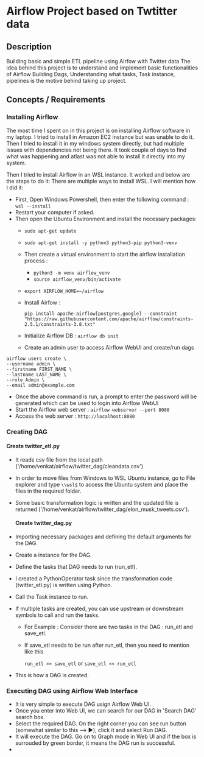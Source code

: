 # Airflow Project based on Twtitter data

## Description
 Building basic and simple ETL pipeline using Airfow with Twitter data
The idea behind this project is to understand and implement basic functionalities of Airflow
Building Dags, Understanding what tasks, Task instance, pipelines is the motive behind taking up project.

## Concepts / Requirements

### Installing Airflow

The most time I spent on in this project is on installing Airflow software in my laptop. I tried to install in Amazon EC2 instance but was unable to do it.
Then I tried to install it in my windows system directly, but had multiple issues with dependencies not being there. It took couple of days to find what was happening and atlast was not able to install it directly into my system. 

Then I tried to install Airflow in an WSL instance. It worked and below are the steps to do it:
There are multiple ways to install WSL. I will mention how I did it:
 * First, Open Windows Powershell, then enter the following command  :  ``` wsl --install ```
 * Restart your computer if asked.
 * Then open the Ubuntu Environment and install the necessary packages:
    * ``` sudo apt-get update ```
    * ``` sudo apt-get install -y python3 python3-pip python3-venv ```
    * Then create a virtual environment to start the airflow installation process :
       * ``` python3 -m venv airflow_venv ```
       * ``` source airflow_venv/bin/activate ```
    * ``` export AIRFLOW_HOME=~/airflow ```
    * Install Airfow :
      
      ``` pip install apache-airflow[postgres,google] --constraint "https://raw.githubusercontent.com/apache/airflow/constraints-2.5.1/constraints-3.8.txt" ```
    * Initialize Airflow DB : ``` airflow db init ```
    * Create an admin user to access Airflow WebUI and create/run dags
  
  ```      
  airflow users create \
  --username admin \
  --firstname FIRST_NAME \
  --lastname LAST_NAME \
  --role Admin \
  --email admin@example.com
 ```

   * Once the above command is run, a prompt to enter the password will be generated which can be used to login into Airflow WebUI
   * Start the Airflow web server : ``` airflow webserver --port 8080 ```
   * Access the web server : ``` http://localhost:8080 ```

### Creating DAG
   #### Create twitter_etl.py

 * It reads csv file from the local path ('/home/venkat/airflow/twitter_dag/cleandata.csv')
 * In order to move files from Windows to WSL Ubuntu instance, go to File explorer and type ``` \\wsl$ ``` to access the Ubuntu system and place the files in the required folder.
 * Some basic transformation logic is written and the updated file is returned ('/home/venkat/airflow/twitter_dag/elon_musk_tweets.csv').

   #### Create twitter_dag.py

 * Importing necessary packages and defining the default arguments for the DAG.
 * Create a instance for the DAG.
 * Define the tasks that DAG needs to run (run_etl).
 * I created a PythonOperator task since the transformation code (twitter_etl.py) is written using Python.
 * Call the Task instance to run.

 * If multiple tasks are created, you can use upstream or downstream symbols to call and run the tasks.
    * For Example : Consider there are two tasks in the DAG : run_etl and save_etl.
    * If save_etl needs to be run after run_etl, then you need to mention like this
      
      ``` run_etl >> save_etl ``` or ``` save_etl << run_etl ```
 * This is how a DAG is created.
 
 
 ### Executing DAG using Airflow Web Interface

 * It is very simple to execute DAG usign Airflow Web UI.
 * Once you enter into Web UI, we can search for our DAG in 'Search DAG' search box.
 * Select the required DAG. On the right corner you can see run button (somewhat similar to this --> :arrow_forward:), click it and select Run DAG.
 * It will execute the DAG. Go on to Graph mode in Web UI and if the box is surrouded by green border, it means the DAG run is successful.
 * 



   
